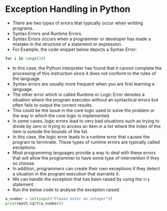 # Exception Handling in Python
- There are two types of errors that typically occur when writitng programs.
- Syntax Errors and Runtime Errors.
- Syntax Errors occurs when a programmer or developer has made a mistake in the structure of a statement or expression.
- For Example, the code snippet below depicts a Syntax Error:
``` python
for i in range(10)
```
-  In this case, the Python interpreter has found that it cannot complete the processing of this instruction since it does not conform to the rules of the language.
-  Syntax errors are usually more frequent when you are first learning a language.
-  The other error which is called Runtime or Logic Error denotes a situation where the program executes without an syntactical errors but often fails to output the correct results.
-  This could be the issue in the core logic used to solve the problem or the way in which the core logic is implemented.
-   In some cases, logic errors lead to very bad situations such as trying to divide by zero or trying to access an item in a list where the index of the item is outside the bounds of the list.
-   In this case, the logic error leads to a runtime error that causes the program to terminate. These types of runtime errors are typically called exceptions.
-   Most programming languages provide a way to deal with these errors that will allow the programmer to have some type of intervention if they so choose.
-   In addition, programmers can create their own exceptions if they detect a situation in the program execution that warrants it.
-   We can handle the exception that has been raised by using the `try` statement.
-   Run the below code to analyse the exception raised.
``` python
a_number = int(input("Please enter an integer"))
print(math.sqrt(a_number))
```
